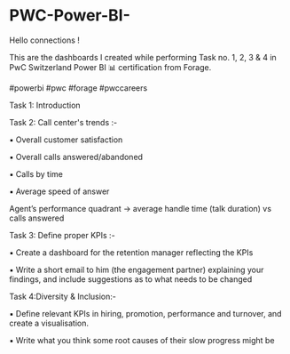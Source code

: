 # PWC-Power-BI-
Hello connections !

This are the dashboards I created while performing Task no. 1, 2, 3 & 4 in PwC Switzerland Power BI 📊  certification from Forage.

#powerbi #pwc #forage #pwccareers 



Task 1: Introduction



Task 2: Call center's trends :-

▪ Overall customer satisfaction

▪ Overall calls answered/abandoned

▪ Calls by time

▪ Average speed of answer

Agent’s performance quadrant -> average handle time (talk duration) vs calls answered



Task 3: Define proper KPIs :-

▪ Create a dashboard for the retention manager reflecting the KPIs

▪ Write a short email to him (the engagement partner) explaining your findings, and include suggestions as to what needs to be changed



Task 4:Diversity & Inclusion:-

▪ Define relevant KPIs in hiring, promotion, performance and turnover, and create a visualisation.

▪ Write what you think some root causes of their slow progress might be

